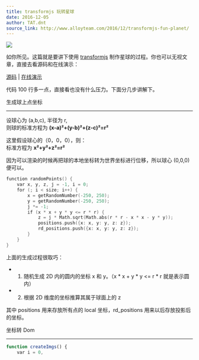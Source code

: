 ```yaml
---
title: transformjs 玩转星球
date: 2016-12-05
author: TAT.dnt
source_link: http://www.alloyteam.com/2016/12/transformjs-fun-planet/
---
```


<!-- {% raw %} - for jekyll -->

![](http://images2015.cnblogs.com/blog/105416/201612/105416-20161205081805476-861034303.gif)

如你所见。这篇就是要讲下使用 [transformjs](https://github.com/AlloyTeam/AlloyTouch/tree/master/transformjs) 制作星球的过程。你也可以无视文章，直接去看源码和在线演示：

[源码](https://github.com/AlloyTeam/AlloyTouch/blob/master/transformjs/example/stars.html) \| [在线演示](http://alloyteam.github.io/AlloyTouch/transformjs/example/stars.html)

代码 100 行多一点，直接看也没有什么压力。下面分几步讲解下。

生成球上点坐标  

* * *

设球心为 (a,b,c), 半径为 r,  
则球的标准方程为 **(x-a)²+(y-b)²+(z-c)²=r²**

这里假设球心的（0，0，0），则：  
标准方程为 **x²+y²+z²=r²**

因为可以渲染的时候再把球的本地坐标转为世界坐标进行位移，所以球心 (0,0,0) 便可以。

```c
function randomPoints() {
    var x, y, z, j = -1, i = 0;
    for (; i < size; i++) {
        x = getRandomNumber(-250, 250);
        y = getRandomNumber(-250, 250);
        j *= -1;
        if (x * x + y * y <= r * r) {
            z = j * Math.sqrt(Math.abs(r * r - x * x - y * y));
            positions.push({x: x, y: y, z: z});
            rd_positions.push({x: x, y: y, z: z});
        }
    }
}
```

上面的生成过程很取巧：

-   1. 随机生成 2D 内的圆内的坐标 x 和 y。（x \* x + y \* y &lt;= r \* r 就是表示圆内）
-   2. 根据 2D 维度的坐标推算其属于球面上的 z

其中 positions 用来存放所有点的 local 坐标，rd_positions 用来以后存放投影后的坐标。

坐标转 Dom  

* * *

```javascript
function createImgs() {
    var i = 0,
```


<!-- {% endraw %} - for jekyll -->